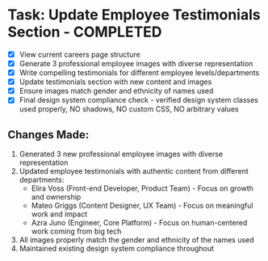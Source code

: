 # Task: Update Employee Testimonials Section - COMPLETED

- [x] View current careers page structure
- [x] Generate 3 professional employee images with diverse representation
- [x] Write compelling testimonials for different employee levels/departments
- [x] Update testimonials section with new content and images
- [x] Ensure images match gender and ethnicity of names used
- [x] Final design system compliance check - verified design system classes used properly, NO shadows, NO custom CSS, NO arbitrary values

## Changes Made:
1. Generated 3 new professional employee images with diverse representation
2. Updated employee testimonials with authentic content from different departments:
   - Elira Voss (Front-end Developer, Product Team) - Focus on growth and ownership
   - Mateo Griggs (Content Designer, UX Team) - Focus on meaningful work and impact
   - Azra Juno (Engineer, Core Platform) - Focus on human-centered work coming from big tech
3. All images properly match the gender and ethnicity of the names used
4. Maintained existing design system compliance throughout